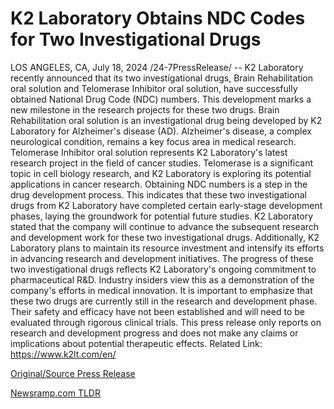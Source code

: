 # K2 Laboratory Obtains NDC Codes for Two Investigational Drugs

LOS ANGELES, CA, July 18, 2024 /24-7PressRelease/ -- K2 Laboratory recently announced that its two investigational drugs, Brain Rehabilitation oral solution and Telomerase Inhibitor oral solution, have successfully obtained National Drug Code (NDC) numbers. This development marks a new milestone in the research projects for these two drugs.  Brain Rehabilitation oral solution is an investigational drug being developed by K2 Laboratory for Alzheimer's disease (AD). Alzheimer's disease, a complex neurological condition, remains a key focus area in medical research.  Telomerase Inhibitor oral solution represents K2 Laboratory's latest research project in the field of cancer studies. Telomerase is a significant topic in cell biology research, and K2 Laboratory is exploring its potential applications in cancer research.  Obtaining NDC numbers is a step in the drug development process. This indicates that these two investigational drugs from K2 Laboratory have completed certain early-stage development phases, laying the groundwork for potential future studies.  K2 Laboratory stated that the company will continue to advance the subsequent research and development work for these two investigational drugs. Additionally, K2 Laboratory plans to maintain its resource investment and intensify its efforts in advancing research and development initiatives.  The progress of these two investigational drugs reflects K2 Laboratory's ongoing commitment to pharmaceutical R&D. Industry insiders view this as a demonstration of the company's efforts in medical innovation.  It is important to emphasize that these two drugs are currently still in the research and development phase. Their safety and efficacy have not been established and will need to be evaluated through rigorous clinical trials. This press release only reports on research and development progress and does not make any claims or implications about potential therapeutic effects.  Related Link: https://www.k2lt.com/en/ 

[Original/Source Press Release](https://www.24-7pressrelease.com/press-release/512633/k2-laboratory-obtains-ndc-codes-for-two-investigational-drugs) 

[Newsramp.com TLDR](https://newsramp.com/None) 